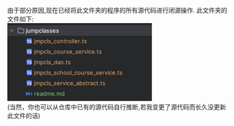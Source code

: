 由于部分原因,现在已经将此文件夹的程序的所有源代码进行闭源操作.
此文件夹的文件如下:<br>
<img src="../../readme_img/jmpcls.png">
<br>(当然，你也可以从仓库中已有的源代码自行推断,若我变更了源代码而长久没更新此文件的话)